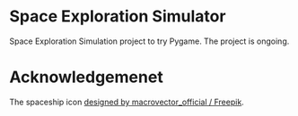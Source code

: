 # Space Exploration Simulator
Space Exploration Simulation project to try Pygame. The project is ongoing. 

# Acknowledgemenet 
The spaceship icon <a href="http://www.freepik.com">designed by macrovector_official / Freepik</a>.

